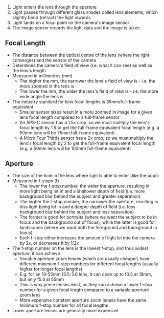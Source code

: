 1) Light enters the lens through the aperture
2) Light passes through different glass shades called lens elements, which slightly bend (refract) the light inwards
3) Light lands on a focal point on the camera's image sensor
4) The image sensor records the light data and the image is taken

## Focal Length

- The distance between the optical centre of the lens (where the light converges) and the sensor of the camera
- Determines the camera's field of view (i.e. what it can see) as well as the lens's length
- Measured in millimetres (mm)
	- The higher the mm, the narrower the lens's field of view is - i.e. the more zoomed in the lens is
	- The lower the mm, the wider the lens's field of view is - i.e. the more wide angle the lens is
- The industry standard for lens focal lengths is 35mm/full-frame equivalent
	- Smaller sensor sizes result in a more zoomed in image for a given lens focal length compared to a full-frame sensor
	- An APS-C sensor has a 1.5x crop, so we must multiply the lens's focal length by 1.5 to get the full-frame equivalent focal length (e.g. a 50mm lens will be 75mm full-frame equivalent)
	- A Micro Four Thirds sensor has a 2x crop, so we must multiply the lens's focal length by 2 to get the full-frame equivalent focal length (e.g. a 50mm lens will be 100mm full-frame equivalent)

## Aperture

- The size of the hole in the lens where light is able to enter (like the pupil)
- Measured in f-stops (f)
	- The lower the f-stop number, the wider the aperture, resulting in more light being let in and a shallower depth of field (i.e. more background blur behind the subject and greater separation)
	- The higher the f-stop number, the narrower the aperture, resulting in less light being let in and a deeper depth of field (i.e. less background blur behind the subject and less separation)
	- The former is good for portraits (where we want the subject to be in focus and the background out of focus), while the latter is good for landscapes (where we want both the foreground and background in focus)
	- Each f-stop either increases the amount of light let into the camera by 2x, or decreases it by 1/2x
- The f-stop number on the lens is the lowest f-stop, and thus widest aperture, it can achieve
	- Variable aperture zoom lenses (which are usually cheaper) have different minimum f-stop numbers for different focal lengths (usually higher for longer focal lengths)
	- E.g. for an 18-55mm f3.5-5.6 lens, it can open up to f3.5 at 18mm, but only f5.6 at 55mm
	- This is why prime lenses exist, as they can achieve a lower f-stop number for a given focal length compared to a variable aperture zoom lens
	- More expensive constant aperture zoom lenses have the same minimum f-stop number for all focal lengths
- Lower aperture lenses are generally more expensive

